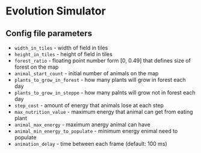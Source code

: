# Evolution Simulator

## Config file parameters

- `width_in_tiles` - width of field in tiles
- `height_in_tiles` - height of field in tiles
- `forest_ratio` - floating point number form [0, 0.49] that defines size of forest on the map
- `animal_start_count` - initial number of animals on the map
- `plants_to_grow_in_forest` - how many plants will grow in forest each day
- `plants_to_grow_in_steppe` - how many palnts will grow not in forest each day
- `step_cost` - amount of energy that animals lose at each step
- `max_nutrition_value` - maximum energy that animal can get from eating plant
- `animal_max_energy` - maximum anergy animal can have
- `animal_min_energy_to_populate` - minimum energy enimal need to populate
- `animation_delay` - time between each frame (default: 100 ms)